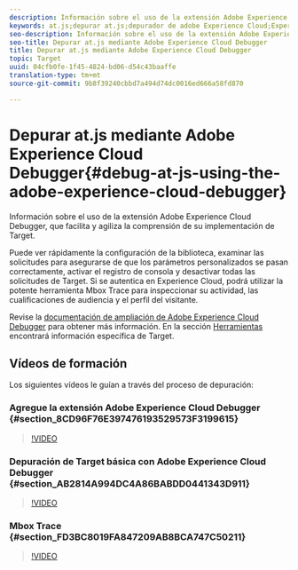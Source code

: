 ```yaml
---
description: Información sobre el uso de la extensión Adobe Experience Cloud Debugger, que facilita y agiliza la comprensión de su implementación de Target.
keywords: at.js;depurar at.js;depurador de adobe Experience Cloud;Experience Cloud Debugger;mbox Trace;mbox highlight;depurar;depuración
seo-description: Información sobre el uso de la extensión Adobe Experience Cloud Debugger, que facilita y agiliza la comprensión de su implementación de Target.
seo-title: Depurar at.js mediante Adobe Experience Cloud Debugger
title: Depurar at.js mediante Adobe Experience Cloud Debugger
topic: Target
uuid: 04cfb0fe-1f45-4824-bd06-d54c43baaffe
translation-type: tm+mt
source-git-commit: 9b8f39240cbbd7a494d74dc0016ed666a58fd870

---
```



# Depurar at.js mediante Adobe Experience Cloud Debugger{#debug-at-js-using-the-adobe-experience-cloud-debugger}

Información sobre el uso de la extensión Adobe Experience Cloud Debugger, que facilita y agiliza la comprensión de su implementación de Target.

Puede ver rápidamente la configuración de la biblioteca, examinar las solicitudes para asegurarse de que los parámetros personalizados se pasan correctamente, activar el registro de consola y desactivar todas las solicitudes de Target. Si se autentica en Experience Cloud, podrá utilizar la potente herramienta Mbox Trace para inspeccionar su actividad, las cualificaciones de audiencia y el perfil del visitante.

Revise la [documentación de ampliación de Adobe Experience Cloud Debugger](https://marketing.adobe.com/resources/help/en_US/experience-cloud-debugger/) para obtener más información. En la sección [Herramientas](https://marketing.adobe.com/resources/help/en_US/experience-cloud-debugger/tools.html) encontrará información específica de Target.

## Vídeos de formación

Los siguientes vídeos le guían a través del proceso de depuración:

### Agregue la extensión Adobe Experience Cloud Debugger   {#section_8CD96F76E397476193529573F3199615}

>[!VIDEO](https://video.tv.adobe.com/v/23114/)

### Depuración de Target básica con Adobe Experience Cloud Debugger {#section_AB2814A994DC4A86BABDD0441343D911}

>[!VIDEO](https://video.tv.adobe.com/v/23115/)

### Mbox Trace {#section_FD3BC8019FA847209AB8BCA747C50211}

>[!VIDEO](https://video.tv.adobe.com/v/23113/)

